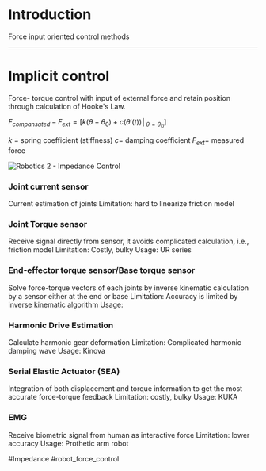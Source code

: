 # Introduction
Force input oriented control methods

_____________________________
# Implicit control

Force- torque control with input of external force and retain position through calculation of Hooke's Law.

$F_{compansated}-F_{ext}=[k(θ-θ_0 )+c ({\theta}'(t))│_{θ=θ_0}]$

$k$ = spring coefficient (stiffness)
$c$= damping coefficient
$F_{ext}$= measured force

![Robotics 2 - Impedance Control](https://youtu.be/IolG5V_skv8?t=1193)


### Joint current sensor

Current estimation of joints
Limitation: hard to linearize friction model 

### Joint Torque sensor

Receive signal directly from sensor, it avoids complicated calculation, i.e., friction model 
Limitation: Costly, bulky
Usage: UR series

### End-effector torque sensor/Base torque sensor

Solve force-torque vectors of each joints by inverse kinematic calculation by a sensor either at the end or base
Limitation: Accuracy is limited by inverse kinematic algorithm
Usage: 

### Harmonic Drive Estimation
Calculate harmonic gear deformation
Limitation: Complicated harmonic damping wave
Usage: Kinova

### Serial Elastic Actuator (SEA)
Integration of both displacement and torque information  to get the most accurate force-torque feedback
Limitation: costly, bulky
Usage: KUKA

### EMG

Receive biometric signal from human as interactive force 
Limitation: lower accuracy
Usage: Prothetic arm robot

#Impedance #robot_force_control

